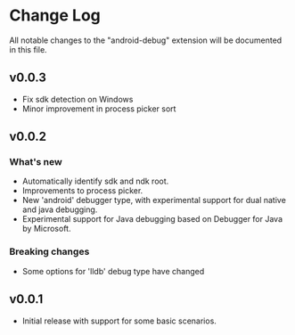 # Change Log

All notable changes to the "android-debug" extension will be documented in this file.

## v0.0.3
- Fix sdk detection on Windows
- Minor improvement in process picker sort

## v0.0.2

### What's new
- Automatically identify sdk and ndk root.
- Improvements to process picker.
- New 'android' debugger type, with experimental support for dual native and java debugging.
- Experimental support for Java debugging based on Debugger for Java by Microsoft.

### Breaking changes
- Some options for 'lldb' debug type have changed

## v0.0.1
- Initial release with support for some basic scenarios.